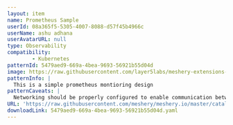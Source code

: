 ```yaml
---
layout: item
name: Prometheus Sample
userId: 08a365f5-5305-4007-8088-d57f45b4966c
userName: ashu adhana
userAvatarURL: null
type: Observability
compatibility: 
        - Kubernetes
patternId: 5479aed9-669a-4bea-9693-56921b55d04d
image: https://raw.githubusercontent.com/layer5labs/meshery-extensions-packages/master/action-assets/design-assets/5479aed9-669a-4bea-9693-56921b55d04d-light.png,https://raw.githubusercontent.com/layer5labs/meshery-extensions-packages/master/action-assets/design-assets/5479aed9-669a-4bea-9693-56921b55d04d-dark.png
patternInfo: |
  This is a simple prometheus montioring design
patternCaveats: |
  Networking should be properly configured to enable communication between the frontend and backend components of the app.
URL: 'https://raw.githubusercontent.com/meshery/meshery.io/master/catalog/5479aed9-669a-4bea-9693-56921b55d04d.yaml'
downloadLink: 5479aed9-669a-4bea-9693-56921b55d04d.yaml
---
```

